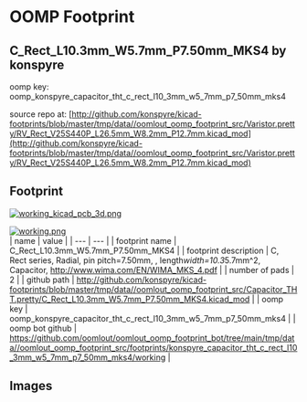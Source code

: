 # OOMP Footprint  
## C_Rect_L10.3mm_W5.7mm_P7.50mm_MKS4  by konspyre  
  
oomp key: oomp_konspyre_capacitor_tht_c_rect_l10_3mm_w5_7mm_p7_50mm_mks4  
  
source repo at: [http://github.com/konspyre/kicad-footprints/blob/master/tmp/data//oomlout_oomp_footprint_src/Varistor.pretty/RV_Rect_V25S440P_L26.5mm_W8.2mm_P12.7mm.kicad_mod](http://github.com/konspyre/kicad-footprints/blob/master/tmp/data//oomlout_oomp_footprint_src/Varistor.pretty/RV_Rect_V25S440P_L26.5mm_W8.2mm_P12.7mm.kicad_mod)  
## Footprint  
  
[![working_kicad_pcb_3d.png](working_kicad_pcb_3d_600.png)](working_kicad_pcb_3d.png)  
  
[![working.png](working_600.png)](working.png)  
| name | value | 
| --- | --- | 
| footprint name | C_Rect_L10.3mm_W5.7mm_P7.50mm_MKS4 | 
| footprint description | C, Rect series, Radial, pin pitch=7.50mm, , length*width=10.3*5.7mm^2, Capacitor, http://www.wima.com/EN/WIMA_MKS_4.pdf | 
| number of pads | 2 | 
| github path | http://github.com/konspyre/kicad-footprints/blob/master/tmp/data//oomlout_oomp_footprint_src/Capacitor_THT.pretty/C_Rect_L10.3mm_W5.7mm_P7.50mm_MKS4.kicad_mod | 
| oomp key | oomp_konspyre_capacitor_tht_c_rect_l10_3mm_w5_7mm_p7_50mm_mks4 | 
| oomp bot github | https://github.com/oomlout/oomlout_oomp_footprint_bot/tree/main/tmp/data//oomlout_oomp_footprint_src/footprints/konspyre_capacitor_tht_c_rect_l10_3mm_w5_7mm_p7_50mm_mks4/working | 
## Images  
